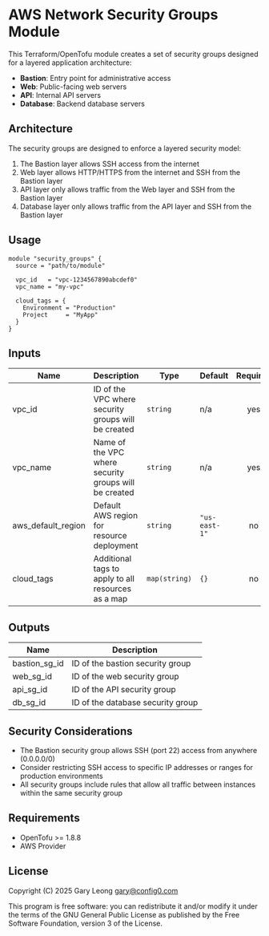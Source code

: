 # AWS Network Security Groups Module

This Terraform/OpenTofu module creates a set of security groups designed for a layered application architecture:

- **Bastion**: Entry point for administrative access
- **Web**: Public-facing web servers
- **API**: Internal API servers
- **Database**: Backend database servers

## Architecture

The security groups are designed to enforce a layered security model:

1. The Bastion layer allows SSH access from the internet
2. Web layer allows HTTP/HTTPS from the internet and SSH from the Bastion layer
3. API layer only allows traffic from the Web layer and SSH from the Bastion layer
4. Database layer only allows traffic from the API layer and SSH from the Bastion layer

## Usage

```hcl
module "security_groups" {
  source = "path/to/module"

  vpc_id   = "vpc-1234567890abcdef0"
  vpc_name = "my-vpc"
  
  cloud_tags = {
    Environment = "Production"
    Project     = "MyApp"
  }
}
```

## Inputs

| Name | Description | Type | Default | Required |
|------|-------------|------|---------|:--------:|
| vpc_id | ID of the VPC where security groups will be created | `string` | n/a | yes |
| vpc_name | Name of the VPC where security groups will be created | `string` | n/a | yes |
| aws_default_region | Default AWS region for resource deployment | `string` | `"us-east-1"` | no |
| cloud_tags | Additional tags to apply to all resources as a map | `map(string)` | `{}` | no |

## Outputs

| Name | Description |
|------|-------------|
| bastion_sg_id | ID of the bastion security group |
| web_sg_id | ID of the web security group |
| api_sg_id | ID of the API security group | 
| db_sg_id | ID of the database security group |

## Security Considerations

- The Bastion security group allows SSH (port 22) access from anywhere (0.0.0.0/0)
- Consider restricting SSH access to specific IP addresses or ranges for production environments
- All security groups include rules that allow all traffic between instances within the same security group

## Requirements

- OpenTofu >= 1.8.8
- AWS Provider

## License

Copyright (C) 2025 Gary Leong <gary@config0.com>

This program is free software: you can redistribute it and/or modify
it under the terms of the GNU General Public License as published by
the Free Software Foundation, version 3 of the License.
